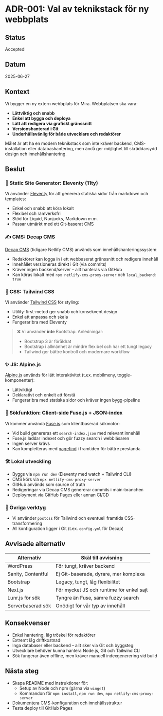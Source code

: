 # ADR-001: Val av teknikstack för ny webbplats

## Status

Accepted

## Datum

2025-06-27

## Kontext

Vi bygger en ny extern webbplats för Mira. Webbplatsen ska vara:

- **Lättviktig och snabb**
- **Enkel att bygga och deploya**
- **Lätt att redigera via grafiskt gränssnitt**
- **Versionshanterad i Git**
- **Underhållsvänlig för både utvecklare och redaktörer**

Målet är att ha en modern teknikstack som inte kräver backend, CMS-installation eller databashantering, men ändå ger möjlighet till skräddarsydd design och innehållshantering.

## Beslut

### 🧱 Static Site Generator: **Eleventy (11ty)**

Vi använder [Eleventy](https://www.11ty.dev/) för att generera statiska sidor från markdown och templates:

- Enkel och snabb att köra lokalt
- Flexibel och ramverksfri
- Stöd för Liquid, Nunjucks, Markdown m.m.
- Passar utmärkt med ett Git-baserat CMS

### ✍️ CMS: **Decap CMS**

[Decap CMS](https://decapcms.org/) (tidigare Netlify CMS) används som innehållshanteringssystem:

- Redaktörer kan logga in i ett webbaserat gränssnitt och redigera innehåll
- Innehållet versioneras direkt i Git (via commits)
- Kräver ingen backend/server – allt hanteras via GitHub
- Kan köras lokalt med `npx netlify-cms-proxy-server` och `local_backend: true`

### 🎨 CSS: **Tailwind CSS**

Vi använder [Tailwind CSS](https://tailwindcss.com/) för styling:

- Utility-first-metod ger snabb och konsekvent design
- Enkel att anpassa och skala
- Fungerar bra med Eleventy

> ❌ Vi använder **inte** Bootstrap. Anledningar:
> - Bootstrap 3 är föråldrat
> - Bootstrap i allmänhet är mindre flexibel och har ett tungt legacy
> - Tailwind ger bättre kontroll och modernare workflow

### ✨ JS: **Alpine.js**

[Alpine.js](https://alpinejs.dev/) används för lätt interaktivitet (t.ex. mobilmeny, toggle-komponenter):

- Lättviktigt
- Deklarativt och enkelt att förstå
- Fungerar bra med statiska sidor och kräver ingen bygg-pipeline

### 🔎 Sökfunktion: **Client-side Fuse.js + JSON-index**

Vi kommer använda [Fuse.js](https://fusejs.io/) som klientbaserad sökmotor:

- Vid build genereras ett `search-index.json` med relevant innehåll
- Fuse.js laddar indexet och gör fuzzy search i webbläsaren
- Ingen server krävs
- Kan kompletteras med [pagefind](https://pagefind.app/) i framtiden för bättre prestanda

### 🛠 Lokal utveckling

- Byggs via `npm run dev` (Eleventy med watch + Tailwind CLI)
- CMS körs via `npx netlify-cms-proxy-server`
- GitHub används som source of truth
- Redigeringar via Decap CMS genererar commits i main-branchen
- Deployment via GitHub Pages eller annan CI/CD

### 🧪 Övriga verktyg

- Vi använder `postcss` för Tailwind och eventuell framtida CSS-transformering
- All konfiguration ligger i Git (t.ex. `config.yml` för Decap)

## Avvisade alternativ

| Alternativ | Skäl till avvisning |
|-----------|---------------------|
| WordPress  | För tungt, kräver backend |
| Sanity, Contentful | Ej Git-baserade, dyrare, mer komplexa |
| Bootstrap | Legacy, tungt, låg flexibilitet |
| Next.js | För mycket JS och runtime för enkel sajt |
| Lunr.js för sök | Tyngre än Fuse, sämre fuzzy search |
| Serverbaserad sök | Onödigt för vår typ av innehåll |

## Konsekvenser

- Enkel hantering, låg tröskel för redaktörer
- Extremt låg driftkostnad
- Inga databaser eller backend – allt sker via Git och byggsteg
- Utvecklare behöver kunna hantera Node.js, Git och Tailwind CLI
- Sök fungerar även offline, men kräver manuell indexgenerering vid build

## Nästa steg

- Skapa README med instruktioner för:
  - Setup av Node och npm (gärna via `winget`)
  - Kommandon för `npm install`, `npm run dev`, `npx netlify-cms-proxy-server`
- Dokumentera CMS-konfiguration och innehållsstruktur
- Testa deploy till GitHub Pages

